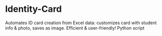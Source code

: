 # Identity-Card
 Automates ID card creation from Excel data: customizes card with student info &amp; photo, saves as image. Efficient &amp; user-friendly! Python script
